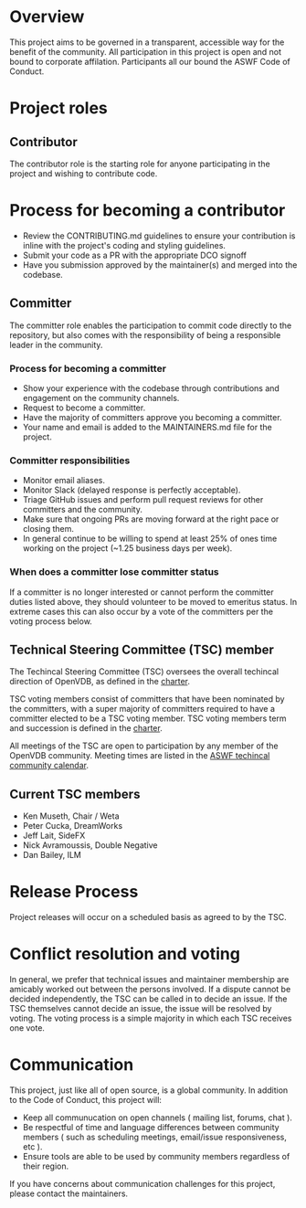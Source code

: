 # Overview

This project aims to be governed in a transparent, accessible way for the benefit of the community. All participation in this project is open and not bound to corporate affilation. Participants all our bound the ASWF Code of Conduct.

# Project roles

## Contributor

The contributor role is the starting role for anyone participating in the project and wishing to contribute code.

# Process for becoming a contributor

* Review the CONTRIBUTING.md guidelines to ensure your contribution is inline with the project's coding and styling guidelines.
* Submit your code as a PR with the appropriate DCO signoff
* Have you submission approved by the maintainer(s) and merged into the codebase.

## Committer

The committer role enables the participation to commit code directly to the repository, but also comes with the responsibility of being a responsible leader in the community.

### Process for becoming a committer

* Show your experience with the codebase through contributions and engagement on the community channels.
* Request to become a committer.
* Have the majority of committers approve you becoming a committer.
* Your name and email is added to the MAINTAINERS.md file for the project.

### Committer responsibilities

* Monitor email aliases.
* Monitor Slack (delayed response is perfectly acceptable).
* Triage GitHub issues and perform pull request reviews for other committers and the community.
* Make sure that ongoing PRs are moving forward at the right pace or closing them.
* In general continue to be willing to spend at least 25% of ones time working on the project (~1.25 business days per week).

### When does a committer lose committer status

If a committer is no longer interested or cannot perform the committer duties listed above, they
should volunteer to be moved to emeritus status. In extreme cases this can also occur by a vote of
the committers per the voting process below.

## Technical Steering Committee (TSC) member

The Techincal Steering Committee (TSC) oversees the overall techincal direction of OpenVDB, as defined in the [charter](charter.md).

TSC voting members consist of committers that have been nominated by the committers, with a super majority of committers required to have a committer elected to be a TSC voting member. TSC voting members term and succession is defined in the [charter](charter.md).

All meetings of the TSC are open to participation by any member of the OpenVDB community. Meeting times are listed in the [ASWF techincal community calendar](https://lists.aswf.io/g/tac/calendar).

## Current TSC members

* Ken Museth, Chair / Weta
* Peter Cucka, DreamWorks
* Jeff Lait, SideFX
* Nick Avramoussis, Double Negative
* Dan Bailey, ILM

# Release Process

Project releases will occur on a scheduled basis as agreed to by the TSC.

# Conflict resolution and voting

In general, we prefer that technical issues and maintainer membership are amicably worked out
between the persons involved. If a dispute cannot be decided independently, the TSC can be
called in to decide an issue. If the TSC themselves cannot decide an issue, the issue will
be resolved by voting. The voting process is a simple majority in which each TSC receives one vote.

# Communication

This project, just like all of open source, is a global community. In addition to the Code of Conduct, this project will:

* Keep all communucation on open channels ( mailing list, forums, chat ).
* Be respectful of time and language differences between community members ( such as scheduling meetings, email/issue responsiveness, etc ).
* Ensure tools are able to be used by community members regardless of their region.

If you have concerns about communication challenges for this project, please contact the maintainers.
